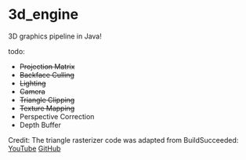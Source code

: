 # 3d_engine
3D graphics pipeline in Java!


todo:
- ~~Projection Matrix~~
- ~~Backface Culling~~
- ~~Lighting~~
- ~~Camera~~
- ~~Triangle Clipping~~
- ~~Texture Mapping~~
- Perspective Correction
- Depth Buffer

Credit:
The triangle rasterizer code was adapted from BuildSucceeded: [YouTube](https://www.youtube.com/channel/UCzFsuuVeM3OoEv4V3b8h75g) [GitHub](https://github.com/BuildSucceeded)